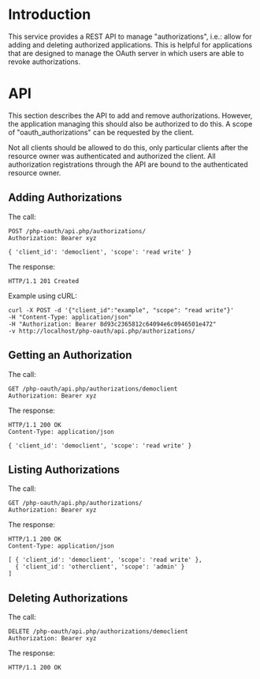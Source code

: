 # Introduction

This service provides a REST API to manage "authorizations", i.e.: allow for
adding and deleting authorized applications. This is helpful for applications
that are designed to manage the OAuth server in which users are able to revoke
authorizations.

# API

This section describes the API to add and remove authorizations. However, the 
application managing this should also be authorized to do this. A scope of 
"oauth_authorizations" can be requested by the client. 

Not all clients should be allowed to do this, only particular clients after the 
resource owner was authenticated and authorized the client. All authorization
registrations through the API are bound to the authenticated resource owner.

## Adding Authorizations

The call:

    POST /php-oauth/api.php/authorizations/
    Authorization: Bearer xyz

    { 'client_id': 'democlient', 'scope': 'read write' }

The response:

    HTTP/1.1 201 Created

Example using cURL:

    curl -X POST -d '{"client_id":"example", "scope": "read write"}' 
    -H "Content-Type: application/json" 
    -H "Authorization: Bearer 8d93c2365812c64094e6c0946501e472" 
    -v http://localhost/php-oauth/api.php/authorizations/

## Getting an Authorization

The call:

    GET /php-oauth/api.php/authorizations/democlient
    Authorization: Bearer xyz

The response:

    HTTP/1.1 200 OK
    Content-Type: application/json

    { 'client_id': 'democlient', 'scope': 'read write' }

## Listing Authorizations

The call:

    GET /php-oauth/api.php/authorizations/
    Authorization: Bearer xyz

The response:

    HTTP/1.1 200 OK
    Content-Type: application/json

    [ { 'client_id': 'democlient', 'scope': 'read write' }, 
      { 'client_id': 'otherclient', 'scope': 'admin' } 
    ]

## Deleting Authorizations

The call:

    DELETE /php-oauth/api.php/authorizations/democlient
    Authorization: Bearer xyz

The response:

    HTTP/1.1 200 OK


